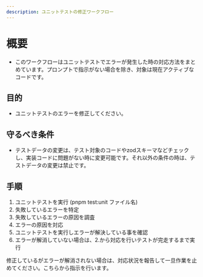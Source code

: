 ```yaml
---
description: ユニットテストの修正ワークフロー
---
```


# 概要

- このワークフローはユニットテストでエラーが発生した時の対応方法をまとめています。プロンプトで指示がない場合を除き、対象は現在アクティブなコードです。

## 目的

- ユニットテストのエラーを修正してください。

## 守るべき条件

- テストデータの変更は、テスト対象のコードやzodスキーマなどチェックし、実装コードに問題がない時に変更可能です。それ以外の条件の時は、テストデータの変更は禁止です。

## 手順

1. ユニットテストを実行 (pnpm test:unit ファイル名)
2. 失敗しているエラーを特定
3. 失敗しているエラーの原因を調査
4. エラーの原因を対応
5. ユニットテストを実行しエラーが解決している事を確認
6. エラーが解消していない場合は、2.から対応を行いテストが完走するまで実行

修正しているがエラーが解消されない場合は、対応状況を報告して一旦作業を止めてください。こちらから指示を行います。
